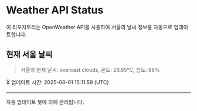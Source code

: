 
# Weather API Status

이 리포지토리는 OpenWeather API를 사용하여 서울의 날씨 정보를 자동으로 업데이트합니다.

## 현재 서울 날씨
> 서울의 현재 날씨: overcast clouds, 온도: 26.65°C, 습도: 88%

⏳ 업데이트 시간: 2025-08-01 15:11:59 (UTC)

---
자동 업데이트 봇에 의해 관리됩니다.
